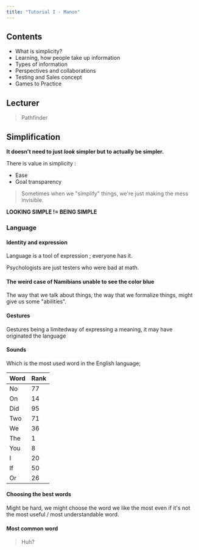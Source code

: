 ```yaml
---
title: "Tutorial I - Manon"
---
```


## Contents
- What is simplicity?
- Learning, how people take up information
- Types of information
- Perspectives and collaborations
- Testing and Sales concept
- Games to Practice

## Lecturer

> Pathfinder

## Simplification

**It doesn't need to just *look* simpler but to actually be simpler.**

There is value in simplicity : 
- Ease
- Goal transparency

> Sometimes when we "simplify" things, we're just making the mess invisible.

**LOOKING SIMPLE != BEING SIMPLE**

### Language 

#### Identity and expression

Language is a tool of expression ; everyone has it.

Psychologists are just testers who were bad at math.

#### The weird case of Namibians unable to see the color blue

The way that we talk about things, the way that we formalize things, might give us some "abilities".

#### Gestures

Gestures being a limitedway of expressing a meaning, it may have originated the language


#### Sounds

Which is the most used word in the English language; 

| Word | Rank |
| ---- | ---- |
| No   | 77   |
| On   | 14   | 
| Did  | 95   |
| Two  | 71   |
| We   | 36   |
| The  | 1    |
| You  | 8    |
| I    | 20   |
| If   | 50   |
| Or   | 26   |


#### Choosing the best words

Might be hard, we might choose the word we like the most even if it's not the most useful / most understandable word.

#### Most common word

> Huh?

